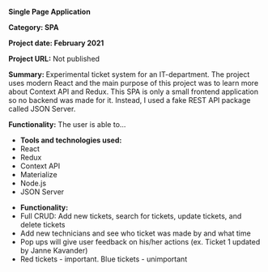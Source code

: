 <p><strong>Single Page Application</strong></p>
<p><strong>Category: SPA</strong></p>
<p><strong>Project date: February 2021</strong></p>
<p><strong>Project URL:</strong> Not published</p>
<p><strong>Summary: </strong> Experimental ticket system for an IT-department. The project uses modern React and the main purpose of this project was to learn more about Context API and Redux. This SPA is only a small frontend application so no backend was made for it. Instead, I used a fake REST API package called JSON Server.
                </p>
<p><strong>Functionality:</strong> The user is able to...</p>
<ul>
  <li><strong>Tools and technologies used:</strong></li>
  <li>React</li>
  <li>Redux</li>
  <li>Context API</li>
  <li>Materialize</li>
  <li>Node.js</li>
  <li>JSON Server</li>
</ul>
<ul>
  <li><strong>Functionality:</strong></li>
  <li>Full CRUD: Add new tickets, search for tickets, update tickets, and delete tickets</li>
  <li>Add new technicians and see who ticket was made by and what time</li>
  <li>Pop ups will give user feedback on his/her actions (ex. Ticket 1 updated by Janne Kavander)</li>
  <li>Red tickets - important. Blue tickets - unimportant</li>
</ul>

